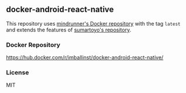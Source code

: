 ## docker-android-react-native
This repository uses [mindrunner's Docker repository](https://github.com/mindrunner/docker-android-sdk) with the tag `latest` and extends the features of [sumartoyo's repository](https://github.com/sumartoyo/docker-android-nodejs).

### Docker Repository
https://hub.docker.com/r/imballinst/docker-android-react-native/

### License
MIT
